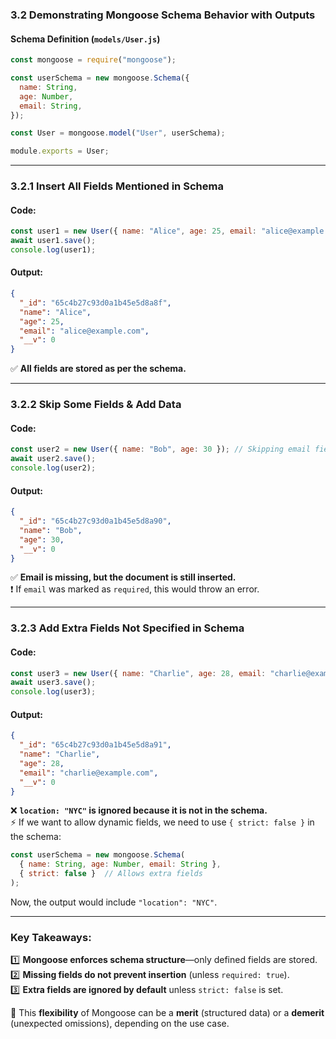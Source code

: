 ### **3.2 Demonstrating Mongoose Schema Behavior with Outputs**  

#### **Schema Definition (`models/User.js`)**
```js
const mongoose = require("mongoose");

const userSchema = new mongoose.Schema({
  name: String,
  age: Number,
  email: String,
});

const User = mongoose.model("User", userSchema);

module.exports = User;
```

---

### **3.2.1 Insert All Fields Mentioned in Schema**  
#### **Code:**
```js
const user1 = new User({ name: "Alice", age: 25, email: "alice@example.com" });
await user1.save();
console.log(user1);
```

#### **Output:**
```json
{
  "_id": "65c4b27c93d0a1b45e5d8a8f",
  "name": "Alice",
  "age": 25,
  "email": "alice@example.com",
  "__v": 0
}
```
✅ **All fields are stored as per the schema.**  

---

### **3.2.2 Skip Some Fields & Add Data**  
#### **Code:**
```js
const user2 = new User({ name: "Bob", age: 30 }); // Skipping email field
await user2.save();
console.log(user2);
```

#### **Output:**
```json
{
  "_id": "65c4b27c93d0a1b45e5d8a90",
  "name": "Bob",
  "age": 30,
  "__v": 0
}
```
✅ **Email is missing, but the document is still inserted.**  
❗ If `email` was marked as `required`, this would throw an error.

---

### **3.2.3 Add Extra Fields Not Specified in Schema**  
#### **Code:**
```js
const user3 = new User({ name: "Charlie", age: 28, email: "charlie@example.com", location: "NYC" });
await user3.save();
console.log(user3);
```

#### **Output:**
```json
{
  "_id": "65c4b27c93d0a1b45e5d8a91",
  "name": "Charlie",
  "age": 28,
  "email": "charlie@example.com",
  "__v": 0
}
```
❌ **`location: "NYC"` is ignored because it is not in the schema.**  
⚡ If we want to allow dynamic fields, we need to use `{ strict: false }` in the schema:  
```js
const userSchema = new mongoose.Schema(
  { name: String, age: Number, email: String },
  { strict: false }  // Allows extra fields
);
```
Now, the output would include `"location": "NYC"`.

---

### **Key Takeaways:**
1️⃣ **Mongoose enforces schema structure**—only defined fields are stored.  
2️⃣ **Missing fields do not prevent insertion** (unless `required: true`).  
3️⃣ **Extra fields are ignored by default** unless `strict: false` is set.  

🚀 This **flexibility** of Mongoose can be a **merit** (structured data) or a **demerit** (unexpected omissions), depending on the use case.